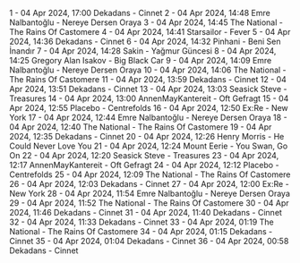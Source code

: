 1 - 04 Apr 2024, 17:00	Dekadans - Cinnet
2 - 04 Apr 2024, 14:48	Emre Nalbantoğlu - Nereye Dersen Oraya
3 - 04 Apr 2024, 14:45	The National - The Rains Of Castomere
4 - 04 Apr 2024, 14:41	Starsailor - Fever
5 - 04 Apr 2024, 14:36	Dekadans - Cinnet
6 - 04 Apr 2024, 14:32	Pinhani - Beni Sen İnandır
7 - 04 Apr 2024, 14:28	Sakin - Yağmur Güncesi
8 - 04 Apr 2024, 14:25	Gregory Alan Isakov - Big Black Car
9 - 04 Apr 2024, 14:09	Emre Nalbantoğlu - Nereye Dersen Oraya
10 - 04 Apr 2024, 14:06	The National - The Rains Of Castomere
11 - 04 Apr 2024, 13:59	Dekadans - Cinnet
12 - 04 Apr 2024, 13:51	Dekadans - Cinnet
13 - 04 Apr 2024, 13:03	Seasick Steve - Treasures
14 - 04 Apr 2024, 13:00	AnnenMayKantereit - Oft Gefragt
15 - 04 Apr 2024, 12:55	Placebo - Centrefolds
16 - 04 Apr 2024, 12:50	Ex:Re - New York
17 - 04 Apr 2024, 12:44	Emre Nalbantoğlu - Nereye Dersen Oraya
18 - 04 Apr 2024, 12:40	The National - The Rains Of Castomere
19 - 04 Apr 2024, 12:35	Dekadans - Cinnet
20 - 04 Apr 2024, 12:26	Henry Morris - He Could Never Love You
21 - 04 Apr 2024, 12:24	Mount Eerie - You Swan, Go On
22 - 04 Apr 2024, 12:20	Seasick Steve - Treasures
23 - 04 Apr 2024, 12:17	AnnenMayKantereit - Oft Gefragt
24 - 04 Apr 2024, 12:12	Placebo - Centrefolds
25 - 04 Apr 2024, 12:09	The National - The Rains Of Castomere
26 - 04 Apr 2024, 12:03	Dekadans - Cinnet
27 - 04 Apr 2024, 12:00	Ex:Re - New York
28 - 04 Apr 2024, 11:54	Emre Nalbantoğlu - Nereye Dersen Oraya
29 - 04 Apr 2024, 11:52	The National - The Rains Of Castomere
30 - 04 Apr 2024, 11:46	Dekadans - Cinnet
31 - 04 Apr 2024, 11:40	Dekadans - Cinnet
32 - 04 Apr 2024, 11:33	Dekadans - Cinnet
33 - 04 Apr 2024, 01:19	The National - The Rains Of Castomere
34 - 04 Apr 2024, 01:15	Dekadans - Cinnet
35 - 04 Apr 2024, 01:04	Dekadans - Cinnet
36 - 04 Apr 2024, 00:58	Dekadans - Cinnet
